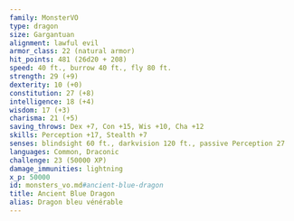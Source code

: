 ```yaml
---
family: MonsterVO
type: dragon
size: Gargantuan
alignment: lawful evil
armor_class: 22 (natural armor)
hit_points: 481 (26d20 + 208)
speed: 40 ft., burrow 40 ft., fly 80 ft.
strength: 29 (+9)
dexterity: 10 (+0)
constitution: 27 (+8)
intelligence: 18 (+4)
wisdom: 17 (+3)
charisma: 21 (+5)
saving_throws: Dex +7, Con +15, Wis +10, Cha +12
skills: Perception +17, Stealth +7
senses: blindsight 60 ft., darkvision 120 ft., passive Perception 27
languages: Common, Draconic
challenge: 23 (50000 XP)
damage_immunities: lightning
x_p: 50000
id: monsters_vo.md#ancient-blue-dragon
title: Ancient Blue Dragon
alias: Dragon bleu vénérable
---
```


